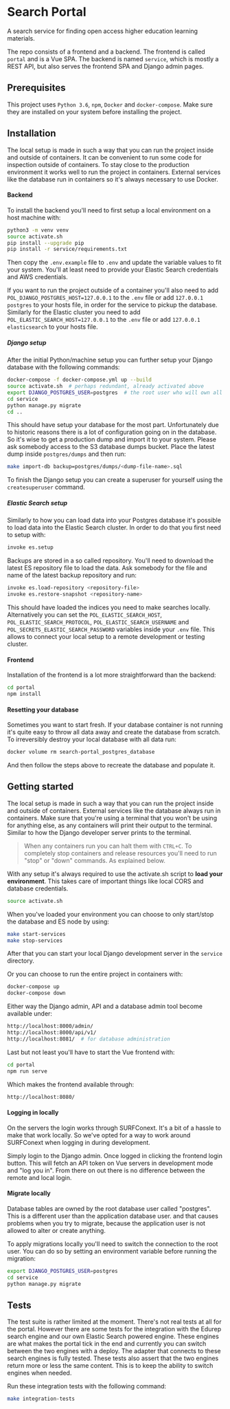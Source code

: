 Search Portal
=============

A search service for finding open access higher education learning materials.

The repo consists of a frontend and a backend. The frontend is called ``portal`` and is a Vue SPA. 
The backend is named ``service``, which is mostly a REST API, but also serves the frontend SPA and Django admin pages.


Prerequisites
-------------

This project uses ``Python 3.6``, ``npm``, ``Docker`` and ``docker-compose``.
Make sure they are installed on your system before installing the project.


Installation
------------

The local setup is made in such a way that you can run the project inside and outside of containers.
It can be convenient to run some code for inspection outside of containers.
To stay close to the production environment it works well to run the project in containers.
External services like the database run in containers so it's always necessary to use Docker.


#### Backend

To install the backend you'll need to first setup a local environment on a host machine with:

```bash
python3 -m venv venv
source activate.sh
pip install --upgrade pip
pip install -r service/requirements.txt
```

Then copy the ``.env.example`` file to ``.env`` and update the variable values to fit your system.
You'll at least need to provide your Elastic Search credentials and AWS credentials.

If you want to run the project outside of a container you'll also need to add ``POL_DJANGO_POSTGRES_HOST=127.0.0.1``
to the ``.env`` file or add ``127.0.0.1 postgres`` to your hosts file, in order for the service to pickup the database.
Similarly for the Elastic cluster you need to add ``POL_ELASTIC_SEARCH_HOST=127.0.0.1`` to the ``.env`` file
or add ``127.0.0.1 elasticsearch`` to your hosts file.


##### Django setup

After the initial Python/machine setup you can further setup your Django database with the following commands:

```bash
docker-compose -f docker-compose.yml up --build
source activate.sh  # perhaps redundant, already activated above
export DJANGO_POSTGRES_USER=postgres  # the root user who will own all tables
cd service
python manage.py migrate
cd ..
```

This should have setup your database for the most part.
Unfortunately due to historic reasons there is a lot of configuration going on in the database.
So it's wise to get a production dump and import it to your system.
Please ask somebody access to the S3 database dumps bucket. Place the latest dump inside ``postgres/dumps``
and then run:

```bash
make import-db backup=postgres/dumps/<dump-file-name>.sql
```

To finish the Django setup you can create a superuser for yourself using the ``createsuperuser`` command.


##### Elastic Search setup

Similarly to how you can load data into your Postgres database
it's possible to load data into the Elastic Search cluster.
In order to do that you first need to setup with:

```bash
invoke es.setup
```

Backups are stored in a so called repository. You'll need to download the latest ES repository file to load the data.
Ask somebody for the file and name of the latest backup repository and run:

```bash
invoke es.load-repository <repository-file>
invoke es.restore-snapshot <repository-name>
```

This should have loaded the indices you need to make searches locally.
Alternatively you can set the
``POL_ELASTIC_SEARCH_HOST``, ``POL_ELASTIC_SEARCH_PROTOCOL``, ``POL_ELASTIC_SEARCH_USERNAME`` and
``POL_SECRETS_ELASTIC_SEARCH_PASSWORD`` variables inside your ``.env`` file.
This allows to connect your local setup to a remote development or testing cluster.


#### Frontend

Installation of the frontend is a lot more straightforward than the backend:

```bash
cd portal
npm install
```


#### Resetting your database

Sometimes you want to start fresh.
If your database container is not running it's quite easy to throw all data away and create the database from scratch.
To irreversibly destroy your local database with all data run:

```bash
docker volume rm search-portal_postgres_database
```

And then follow the steps above to recreate the database and populate it.


Getting started
---------------

The local setup is made in such a way that you can run the project inside and outside of containers.
External services like the database always run in containers.
Make sure that you're using a terminal that you won't be using for anything else, 
as any containers will print their output to the terminal.
Similar to how the Django developer server prints to the terminal.

> When any containers run you can halt them with ``CTRL+C``.
> To completely stop containers and release resources you'll need to run "stop" or "down" commands.
> As explained below.

With any setup it's always required to use the activate.sh script to **load your environment**.
This takes care of important things like local CORS and database credentials.

```bash
source activate.sh
```

When you've loaded your environment you can choose to only start/stop the database and ES node by using:

```bash
make start-services
make stop-services
```

After that you can start your local Django development server in the ``service`` directory.

Or you can choose to run the entire project in containers with:

```bash
docker-compose up
docker-compose down
```

Either way the Django admin, API and a database admin tool become available under:

```bash
http://localhost:8000/admin/
http://localhost:8000/api/v1/
http://localhost:8081/  # for database administration
```

Last but not least you'll have to start the Vue frontend with:

```bash
cd portal
npm run serve
```

Which makes the frontend available through:

```bash
http://localhost:8080/
```


#### Logging in locally

On the servers the login works through SURFConext.
It's a bit of a hassle to make that work locally.
So we've opted for a way to work around SURFConext when logging in during development.

Simply login to the Django admin.
Once logged in clicking the frontend login button.
This will fetch an API token on Vue servers in development mode and "log you in".
From there on out there is no difference between the remote and local login.


#### Migrate locally

Database tables are owned by the root database user called "postgres".
This is a different user than the application database user.
and that causes problems when you try to migrate,
because the application user is not allowed to alter or create anything.

To apply migrations locally you'll need to switch the connection to the root user.
You can do so by setting an environment variable before running the migration:

```bash
export DJANGO_POSTGRES_USER=postgres
cd service
python manage.py migrate
```


Tests
-----

The test suite is rather limited at the moment. There's not real tests at all for the portal.
However there are some tests for the integration with
the Edurep search engine and our own Elastic Search powered engine.
These engines are what makes the portal tick in the end
and currently you can switch between the two engines with a deploy.
The adapter that connects to these search engines is fully tested.
These tests also assert that the two engines return more or less the same content.
This is to keep the ability to switch engines when needed.

Run these integration tests with the following command:

```bash
make integration-tests
```
